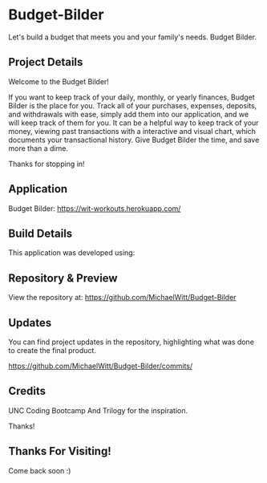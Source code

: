 # Budget-Bilder

Let's build a budget that meets you and your family's needs. Budget Bilder.

## Project Details

Welcome to the Budget Bilder!

If you want to keep track of your daily, monthly, or yearly finances, Budget Bilder is the place for you. Track all of your purchases, expenses, deposits, and withdrawals with ease, simply add them into our application, and we will keep track of them for you. It can be a helpful way to keep track of your money, viewing past transactions with a interactive and visual chart, which documents your transactional history. Give Budget Bilder the time, and save more than a dime. 

Thanks for stopping in!

## Application

Budget Bilder: https://wit-workouts.herokuapp.com/

<!-- Welcome: ![Screenshot](./public/imgs/welcome.png)
Demo: ![Screenshot](./public/imgs/demo.png) -->

## Build Details

This application was developed using:

## Repository & Preview

View the repository at: https://github.com/MichaelWitt/Budget-Bilder

<!-- Preview: ![Screenshot](./public/imgs/stats.png) -->

## Updates

You can find project updates in the repository, highlighting what was done to create the final product.

https://github.com/MichaelWitt/Budget-Bilder/commits/

## Credits

UNC Coding Bootcamp And Trilogy for the inspiration.

Thanks!

## Thanks For Visiting!

Come back soon :)
